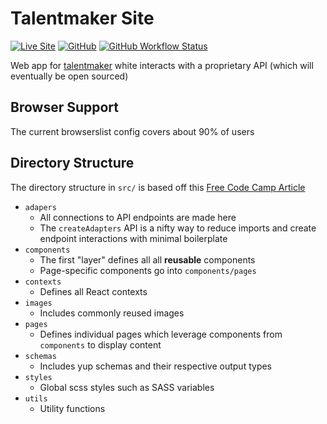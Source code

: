 # Talentmaker Site

[![Live Site](https://img.shields.io/badge/Site-talentmaker.ca-blue?style=flat-square&logo=AWS%20Amplify)](https://talentmaker.ca)
[![GitHub](https://img.shields.io/github/license/Luke-zhang-04/talentmaker-site?style=flat-square)](https://github.com/Luke-zhang-04/talentmaker-site/blob/master/LICENSE)
[![GitHub Workflow Status](https://img.shields.io/github/workflow/status/Luke-zhang-04/talentmaker-site/build?style=flat-square&logo=Github)](https://github.com/Luke-zhang-04/talentmaker-site/actions)

Web app for [talentmaker](https://talentmaker.ca) white interacts with a proprietary API (which will eventually be open sourced)

## Browser Support

The current browserslist config covers about 90% of users

## Directory Structure

The directory structure in `src/` is based off this [Free Code Camp Article](https://www.freecodecamp.org/news/a-better-way-to-structure-react-projects/)

-   `adapers`
    -   All connections to API endpoints are made here
    -   The `createAdapters` API is a nifty way to reduce imports and create endpoint interactions with minimal boilerplate
-   `components`
    -   The first "layer" defines all all **reusable** components
    -   Page-specific components go into `components/pages`
-   `contexts`
    -   Defines all React contexts
-   `images`
    -   Includes commonly reused images
-   `pages`
    -   Defines individual pages which leverage components from `components` to display content
-   `schemas`
    -   Includes yup schemas and their respective output types
-   `styles`
    -   Global scss styles such as SASS variables
-   `utils`
    -   Utility functions
